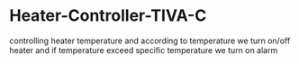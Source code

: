 # Heater-Controller-TIVA-C
controlling heater temperature and according to temperature we turn on/off heater and if temperature exceed specific temperature we turn on alarm
